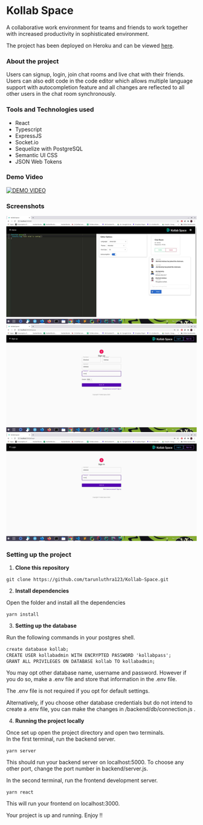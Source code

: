 # Kollab Space

A collaborative work environment for teams and friends to work together with increased productivity in sophisticated environment.

The project has been deployed on Heroku and can be viewed [here](https://kollab-space.herokuapp.com/).

### About the project

Users can signup, login, join chat rooms and live chat with their friends.<br>
Users can also edit code in the code editor which allows multiple language support with autocompletion feature and all changes are reflected to all other users in the chat room synchronously.

### Tools and Technologies used

<ul>
<li>React
<li>Typescript
<li>ExpressJS
<li>Socket.io
<li>Sequelize with PostgreSQL
<li>Semantic UI CSS
<li>JSON Web Tokens
</ul>

### Demo Video

[![DEMO VIDEO](http://img.youtube.com/vi/dYy2w2OEJ4Q/0.jpg)](http://www.youtube.com/watch?v=dYy2w2OEJ4Q "Kollab Space - Demo Video")

### Screenshots

![alt-text](./screenshots/homepage.jpg "Home Page")
![alt-text](./screenshots/signup.jpg "Signup page")
![alt-text](./screenshots/login.jpg "Login Page")

### Setting up the project

1. **Clone this repository**

```
git clone https://github.com/tarunluthra123/Kollab-Space.git
```

2. **Install dependencies**

Open the folder and install all the dependencies

```
yarn install
```

3. **Setting up the database**

Run the following commands in your postgres shell.

```
create database kollab;
CREATE USER kollabadmin WITH ENCRYPTED PASSWORD 'kollabpass';
GRANT ALL PRIVILEGES ON DATABASE kollab TO kollabadmin;
```

You may opt other database name, username and password. However if you do so, make a .env file and store that information in the .env file.

The .env file is not required if you opt for default settings.

Alternatively, if you choose other database credentials but do not intend to create a .env file, you can make the changes in /backend/db/connection.js .

4. <b>Running the project locally</b>
   <br>

Once set up open the project directory and open two terminals.<br>
In the first terminal, run the backend server.

```
yarn server
```

This should run your backend server on localhost:5000. To choose any other port, change the port number in backend/server.js.

In the second terminal, run the frontend development server.

```
yarn react
```

This will run your frontend on localhost:3000.

Your project is up and running. Enjoy !!
